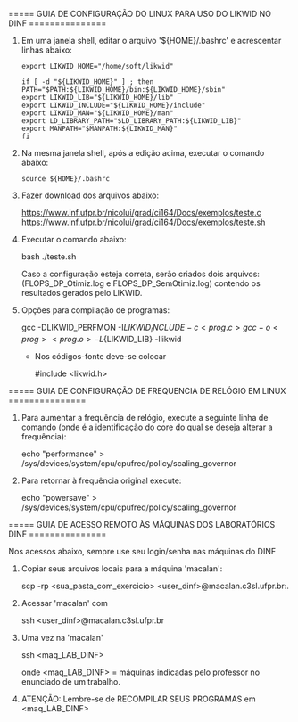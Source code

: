 ===== GUIA DE CONFIGURAÇÃO DO LINUX PARA USO DO LIKWID NO DINF ===============

1. Em uma janela shell, editar o arquivo '${HOME}/.bashrc' e acrescentar
   linhas abaixo:

       export LIKWID_HOME="/home/soft/likwid"
 
       if [ -d "${LIKWID_HOME}" ] ; then
	   PATH="$PATH:${LIKWID_HOME}/bin:${LIKWID_HOME}/sbin"
	   export LIKWID_LIB="${LIKWID_HOME}/lib"
	   export LIKWID_INCLUDE="${LIKWID_HOME}/include"
	   export LIKWID_MAN="${LIKWID_HOME}/man"
	   export LD_LIBRARY_PATH="$LD_LIBRARY_PATH:${LIKWID_LIB}"
	   export MANPATH="$MANPATH:${LIKWID_MAN}"
       fi

2. Na mesma janela shell, após a edição acima, executar o comando abaixo:

       source ${HOME}/.bashrc
       
3. Fazer download dos arquivos abaixo:

   https://www.inf.ufpr.br/nicolui/grad/ci164/Docs/exemplos/teste.c
   https://www.inf.ufpr.br/nicolui/grad/ci164/Docs/exemplos/teste.sh

4. Executar o comando abaixo:

      bash ./teste.sh

   Caso  a  configuração esteja  correta,  serão  criados dois  arquivos:
   (FLOPS_DP_Otimiz.log e FLOPS_DP_SemOtimiz.log) contendo os resultados
   gerados pelo LIKWID.

5. Opções para compilação de programas:

   gcc -DLIKWID_PERFMON -I${LIKWID_INCLUDE} -c <prog.c>
   gcc -o <prog> <prog.o> -L${LIKWID_LIB} -llikwid


   * Nos códigos-fonte deve-se colocar

        #include <likwid.h>


===== GUIA DE CONFIGURAÇÃO DE FREQUENCIA DE RELÓGIO EM LINUX ===============

1. Para  aumentar a frequência de  relógio, execute a seguinte  linha de
   comando (onde  <CORE> é  a identificação  do core  do qual  se deseja
   alterar a frequência):

   echo "performance" > /sys/devices/system/cpu/cpufreq/policy<CORE>/scaling_governor

2. Para retornar à frequência original execute:

   echo "powersave" > /sys/devices/system/cpu/cpufreq/policy<CORE>/scaling_governor 


===== GUIA DE ACESSO REMOTO ÀS MÁQUINAS DOS LABORATÓRIOS DINF ===============

Nos acessos abaixo, sempre use seu login/senha nas máquinas do DINF

1. Copiar seus arquivos locais para a máquina 'macalan':

   scp -rp <sua_pasta_com_exercicio> <user_dinf>@macalan.c3sl.ufpr.br:.

2. Acessar 'macalan' com

   ssh <user_dinf>@macalan.c3sl.ufpr.br

3. Uma vez na 'macalan'

   ssh <maq_LAB_DINF>

   onde <maq_LAB_DINF> = máquinas  indicadas pelo professor no enunciado
                         de um trabalho.

4. ATENÇÃO: Lembre-se de RECOMPILAR SEUS PROGRAMAS em <maq_LAB_DINF>

